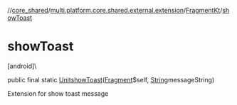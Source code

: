 //[core_shared](../../../index.md)/[multi.platform.core.shared.external.extension](../index.md)/[FragmentKt](index.md)/[showToast](show-toast.md)

# showToast

[android]\

public final static [Unit](https://kotlinlang.org/api/latest/jvm/stdlib/kotlin/-unit/index.html)[showToast](show-toast.md)([Fragment](https://developer.android.com/reference/kotlin/androidx/fragment/app/Fragment.html)$self, [String](https://developer.android.com/reference/kotlin/java/lang/String.html)messageString)

Extension for show toast message
